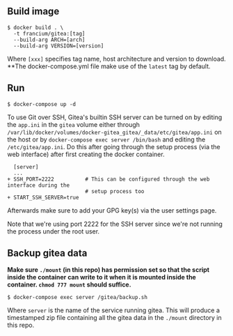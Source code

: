 ## Build image
```
$ docker build . \
  -t francium/gitea:[tag]
  --build-arg ARCH=[arch]
  --build-arg VERSION=[version]
```
Where `[xxx]` specifies tag name, host architecture and version to download. **The
docker-compose.yml file make use of the `latest` tag by default.

## Run
```
$ docker-compose up -d
```

To use Git over SSH, Gitea's builtin SSH server can be turned on by editing
the `app.ini` in the `gitea` volume either through
`/var/lib/docker/volumes/docker-gitea_gitea/_data/etc/gitea/app.ini` on the host
or by `docker-compose exec server /bin/bash` and editing the
`/etc/gitea/app.ini`. Do this after going through the setup process (via the web
interface) after first creating the docker container.
```
  [server]
  ...
+ SSH_PORT=2222          # This can be configured through the web interface during the
                         # setup process too
+ START_SSH_SERVER=true
```
Afterwards make sure to add your GPG key(s) via the user settings page.

Note that we're using port 2222 for the SSH server since we're not running the
process under the root user.


## Backup gitea data
**Make sure `./mount` (in this repo) has permission set so that the script inside the
container can write to it when it is mounted inside the container. `chmod 777 mount`
should suffice.**
```
$ docker-compose exec server /gitea/backup.sh
```
Where `server` is the name of the service running gitea.
This will produce a timestamped zip file containing all the gitea data in the `./mount`
directory in this repo.
